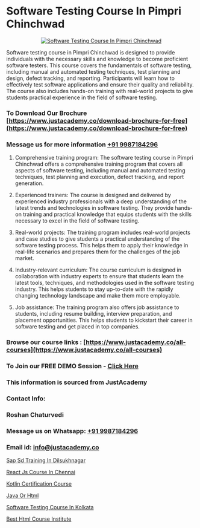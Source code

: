 # Software Testing Course In Pimpri Chinchwad

<p align="center">
  <a href="https://justacademy.co/program-detail/software-testing">
    <img src="https://justacademy.co/storage2/program_images/1704700438.webp" alt="Software Testing Course In Pimpri Chinchwad">
  </a>
</p>


Software testing course in Pimpri Chinchwad is designed to provide individuals with the necessary skills and knowledge to become proficient software testers. This course covers the fundamentals of software testing, including manual and automated testing techniques, test planning and design, defect tracking, and reporting. Participants will learn how to effectively test software applications and ensure their quality and reliability. The course also includes hands-on training with real-world projects to give students practical experience in the field of software testing.
### To Download Our Brochure [https://www.justacademy.co/download-brochure-for-free](https://www.justacademy.co/download-brochure-for-free)
### Message us for more information [+91 9987184296](https://api.whatsapp.com/send?phone=919987184296)
1) Comprehensive training program: The software testing course in Pimpri Chinchwad offers a comprehensive training program that covers all aspects of software testing, including manual and automated testing techniques, test planning and execution, defect tracking, and report generation.

2) Experienced trainers: The course is designed and delivered by experienced industry professionals with a deep understanding of the latest trends and technologies in software testing. They provide hands-on training and practical knowledge that equips students with the skills necessary to excel in the field of software testing.

3) Real-world projects: The training program includes real-world projects and case studies to give students a practical understanding of the software testing process. This helps them to apply their knowledge in real-life scenarios and prepares them for the challenges of the job market.

4) Industry-relevant curriculum: The course curriculum is designed in collaboration with industry experts to ensure that students learn the latest tools, techniques, and methodologies used in the software testing industry. This helps students to stay up-to-date with the rapidly changing technology landscape and make them more employable.

5) Job assistance: The training program also offers job assistance to students, including resume building, interview preparation, and placement opportunities. This helps students to kickstart their career in software testing and get placed in top companies.

### Browse our course links : [https://www.justacademy.co/all-courses](https://www.justacademy.co/all-courses) 
### To Join our FREE DEMO Session - [Click Here](https://www.justacademy.co/register-for-course-demo)


### This information is sourced from JustAcademy
### Contact Info:
### Roshan Chaturvedi
### Message us on Whatsapp: [+91 9987184296](https://api.whatsapp.com/send?phone=919987184296)
### Email id: [info@justacademy.co](mailto:info@justacademy.co)
                
[Sap Sd Training In Dilsukhnagar](https://www.linkedin.com/pulse/sap-sd-training-dilsukhnagar-justacademy-chennai-isssf?trackingId=9XbtFKKWPjWhilWhR9bzOg%3D%3D&lipi=urn%3Ali%3Apage%3Ad_flagship3_company_admin%3BmbbduqyAR32m%2BKWos2V1hw%3D%3D)

[React Js Course In Chennai](https://www.linkedin.com/pulse/react-js-course-chennai-justacademy-chicago-yz8rf?trackingId=c%2FnKQRtImfHSeQREo%2BBUVA%3D%3D&lipi=urn%3Ali%3Apage%3Ad_flagship3_company_admin%3BXfdKLa%2BZRG%2B541nAJnPQxg%3D%3D)

[Kotlin Certification Course](https://medium.com/@ranepooja/kotlin-certification-course-6f472cb72867)

[Java Or Html](https://medium.com/@mahi3106/java-or-html-70339f8faf8b)

[Software Testing Course In Kolkata](https://justacademyin.github.io/Articles/Software-Testing-Course-In-Kolkata)

[Best Html Course Institute](https://justacademyin.github.io/Articles/Best-Html-Course-Institute)

